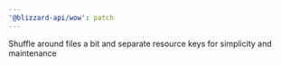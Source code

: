 ```yaml
---
'@blizzard-api/wow': patch
---
```


Shuffle around files a bit and separate resource keys for simplicity and maintenance
